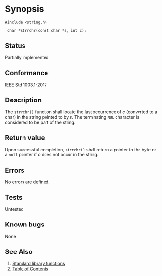 # Synopsis 
`#include <string.h>`</br>

` char *strrchr(const char *s, int c);`</br>

## Status
Partially implemented
## Conformance
IEEE Std 1003.1-2017
## Description


The `strrchr()` function shall locate the last occurrence of _c_ (converted to a char) in the string pointed to
by _s_. The terminating `NUL` character is considered to be part of the string.


## Return value


Upon successful completion, `strrchr()` shall return a pointer to the byte or a `null` pointer if _c_ does not occur in
the string.


## Errors


No errors are defined.



## Tests

Untested

## Known bugs

None

## See Also 
1. [Standard library functions](../README.md)
2. [Table of Contents](../../../README.md)
